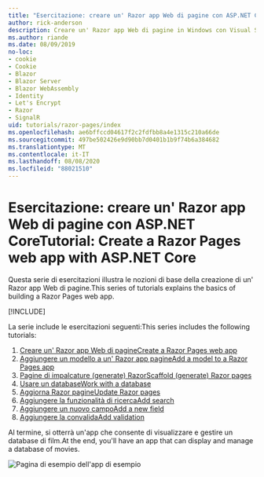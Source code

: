 ```yaml
---
title: "Esercitazione: creare un' Razor app Web di pagine con ASP.NET Core"
author: rick-anderson
description: Creare un' Razor app Web di pagine in Windows con Visual Studio, ASP.NET Core e EF core.
ms.author: riande
ms.date: 08/09/2019
no-loc:
- cookie
- Cookie
- Blazor
- Blazor Server
- Blazor WebAssembly
- Identity
- Let's Encrypt
- Razor
- SignalR
uid: tutorials/razor-pages/index
ms.openlocfilehash: ae6bffccd04617f2c2fdfbb8a4e1315c210a66de
ms.sourcegitcommit: 497be502426e9d90bb7d0401b1b9f74b6a384682
ms.translationtype: MT
ms.contentlocale: it-IT
ms.lasthandoff: 08/08/2020
ms.locfileid: "88021510"
---
```

# <a name="tutorial-create-a-no-locrazor-pages-web-app-with-aspnet-core"></a><span data-ttu-id="9ea86-103">Esercitazione: creare un' Razor app Web di pagine con ASP.NET Core</span><span class="sxs-lookup"><span data-stu-id="9ea86-103">Tutorial: Create a Razor Pages web app with ASP.NET Core</span></span>

<span data-ttu-id="9ea86-104">Questa serie di esercitazioni illustra le nozioni di base della creazione di un' Razor app Web di pagine.</span><span class="sxs-lookup"><span data-stu-id="9ea86-104">This series of tutorials explains the basics of building a Razor Pages web app.</span></span> 

[!INCLUDE[](~/includes/advancedRP.md)]

<span data-ttu-id="9ea86-105">La serie include le esercitazioni seguenti:</span><span class="sxs-lookup"><span data-stu-id="9ea86-105">This series includes the following tutorials:</span></span>

1. [<span data-ttu-id="9ea86-106">Creare un' Razor app Web di pagine</span><span class="sxs-lookup"><span data-stu-id="9ea86-106">Create a Razor Pages web app</span></span>](xref:tutorials/razor-pages/razor-pages-start)
1. [<span data-ttu-id="9ea86-107">Aggiungere un modello a un' Razor app pagine</span><span class="sxs-lookup"><span data-stu-id="9ea86-107">Add a model to a Razor Pages app</span></span>](xref:tutorials/razor-pages/model)
1. [<span data-ttu-id="9ea86-108">Pagine di impalcature (generate) Razor</span><span class="sxs-lookup"><span data-stu-id="9ea86-108">Scaffold (generate) Razor pages</span></span>](xref:tutorials/razor-pages/page)
1. [<span data-ttu-id="9ea86-109">Usare un database</span><span class="sxs-lookup"><span data-stu-id="9ea86-109">Work with a database</span></span>](xref:tutorials/razor-pages/sql)
1. [<span data-ttu-id="9ea86-110">Aggiorna Razor pagine</span><span class="sxs-lookup"><span data-stu-id="9ea86-110">Update Razor pages</span></span>](xref:tutorials/razor-pages/da1)
1. [<span data-ttu-id="9ea86-111">Aggiungere la funzionalità di ricerca</span><span class="sxs-lookup"><span data-stu-id="9ea86-111">Add search</span></span>](xref:tutorials/razor-pages/search)
1. [<span data-ttu-id="9ea86-112">Aggiungere un nuovo campo</span><span class="sxs-lookup"><span data-stu-id="9ea86-112">Add a new field</span></span>](xref:tutorials/razor-pages/new-field)
1. [<span data-ttu-id="9ea86-113">Aggiungere la convalida</span><span class="sxs-lookup"><span data-stu-id="9ea86-113">Add validation</span></span>](xref:tutorials/razor-pages/validation)

<span data-ttu-id="9ea86-114">Al termine, si otterrà un'app che consente di visualizzare e gestire un database di film.</span><span class="sxs-lookup"><span data-stu-id="9ea86-114">At the end, you'll have an app that can display and manage a database of movies.</span></span>

![Pagina di esempio dell'app di esempio](index/_static/sample-page.png)
